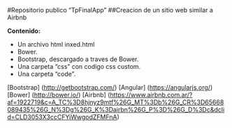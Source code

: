 #Repositorio publico “TpFinalApp”
##Creacion de un sitio web similar a Airbnb

**Contenido:**
- Un archivo html inxed.html
- Bower.
- Bootstrap, descargado a traves de Bower.
- Una carpeta “css” con codigo css custom.
- Una carpeta “code”.

[Bootstrap] (http://getbootstrap.com/)
[Angular] (https://angularjs.org/)
[Bower] (http://bower.io/)
[Airbnb] (https://www.airbnb.com.ar/?af=1922719&c=A_TC%3D8hjnyz9mtf%26G_MT%3Db%26G_CR%3D65668089435%26G_N%3Dg%26G_K%3Dairbn%26G_P%3D%26G_D%3Dc&dclid=CLD3053X3ccCFYiWwgodZFMFnA)